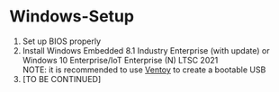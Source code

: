 # Windows-Setup

1. Set up BIOS properly
2. Install Windows Embedded 8.1 Industry Enterprise (with update) or Windows 10 Enterprise/IoT Enterprise (N) LTSC 2021<br>NOTE: it is recommended to use [Ventoy](https://github.com/ventoy/Ventoy) to create a bootable USB
3. [TO BE CONTINUED]
